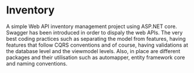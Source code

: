 # Inventory
A simple Web API inventory management project using ASP.NET core.
Swagger has been introduced in order to dispaly the web APIs. 
The very best coding practices such as separating the model from features, having features that follow CQRS conventions and of course, having validations at the database level and the viewmodel levels.
Also, in place are different packages and their utilisation such as automapper, entity framework core and naming conventions.
